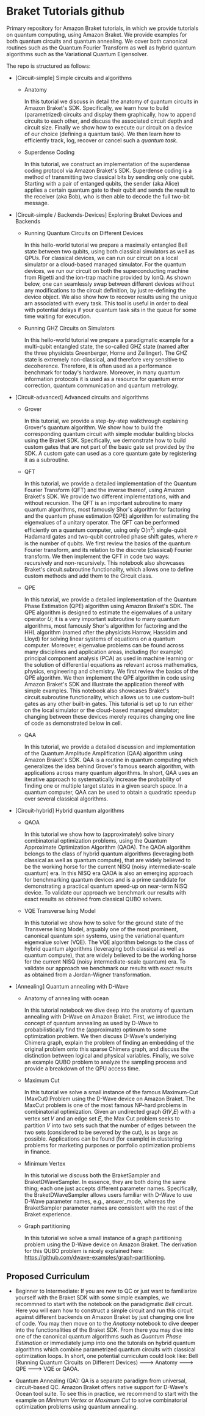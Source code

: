 # Braket Tutorials github
Primary repository for Amazon Braket tutorials, in which we provide tutorials on quantum computing, using Amazon Braket. We provide examples for both quantum circuits and quantum annealing. We cover both canonical routines such as the Quantum Fourier Transform as well as hybrid quantum algorithms such as the Variational Quantum Eigensolver. 

The repo is structured as follows:  

* [Circuit-simple] Simple circuits and algorithms
  * Anatomy
  
    In this tutorial we discuss in detail the anatomy of quantum circuits in Amazon Braket's SDK. Specifically, we learn how to build (parametrized) circuits and display them graphically, how to append circuits to each other, and discuss the associated circuit depth and circuit size. Finally we show how to execute our circuit on a device of our choice (defining a quantum task). We then learn how to efficiently track, log, recover or cancel such a _quantum task_. 
    
  * Superdense Coding
  
    In this tutorial, we construct an implementation of the superdense coding protocol via Amazon Braket's SDK. Superdense coding is a method of transmitting two classical bits by sending only one qubit. Starting with a pair of entanged qubits, the sender (aka Alice) applies a certain quantum gate to their qubit and sends the result to the receiver (aka Bob), who is then able to decode the full two-bit message. 
  
* [Circuit-simple / Backends-Devices] Exploring Braket Devices and Backends

  * Running Quantum Circuits on Different Devices
  
    In this hello-world tutorial we prepare a maximally entangled Bell state between two qubits, using both classical simulators as well as QPUs. For classical devices, we can run our circuit on a local simulator or a cloud-based managed simulator. For the quantum devices, we run our circuit on both the superconducting machine from Rigetti and the ion-trap machine provided by IonQ. As shown below, one can seamlessly swap between different devices without any modifications to the circuit definition, by just re-defining the device object. We also show how to recover results using the unique arn associated with every task. This tool is useful in order to deal with potential delays if your quantum task sits in the queue for some time waiting for execution.
    
  * Running GHZ Circuits on Simulators
  
    In this hello-world tutorial we prepare a paradigmatic example for a multi-qubit entangled state, the so-called GHZ state (named after the three physicists Greenberger, Horne and Zeilinger). The GHZ state is extremely non-classical, and therefore very sensitive to decoherence. Therefore, it is often used as a performance benchmark for today's hardware. Moreover, in many quantum information protocols it is used as a resource for quantum error correction, quantum communication and quantum metrology. 

* [Circuit-advanced] Advanced circuits and algorithms
  * Grover
  
    In this tutorial, we provide a step-by-step walkthrough explaining Grover's quantum algorithm. We show how to build the corresponding quantum circuit with simple modular building blocks using the Braket SDK. Specifically, we demonstrate how to build custom gates that are not part of the basic gate set provided by the SDK. A custom gate can used as a core quantum gate by registering it as a subroutine. 
  
  * QFT
  
    In this tutorial, we provide a detailed implementation of the Quantum Fourier Transform (QFT) and the inverse thereof, using Amazon Braket's SDK. We provide two different implementations, with and without recursion. The QFT is an important subroutine to many quantum algorithms, most famously Shor's algorithm for factoring and the quantum phase estimation (QPE) algorithm for estimating the eigenvalues of a unitary operator. The QFT can be performed efficiently on a quantum computer, using only O(n<sup>2</sup>) single-qubit Hadamard gates and two-qubit controlled phase shift gates, where 𝑛 is the number of qubits. We first review the basics of the quantum Fourier transform, and its relation to the discrete (classical) Fourier transform. We then implement the QFT in code two ways: recursively and non-recursively. This notebook also showcases Braket's circuit.subroutine functionality, which allows one to define custom methods and add them to the Circuit class.
  
  * QPE
  
    In this tutorial, we provide a detailed implementation of the Quantum Phase Estimation (QPE) algorithm using Amazon Braket's SDK. The QPE algorithm is designed to estimate the eigenvalues of a unitary operator 𝑈; it is a very important subroutine to many quantum algorithms, most famously Shor's algorithm for factoring and the HHL algorithm (named after the physicists Harrow, Hassidim and Lloyd) for solving linear systems of equations on a quantum computer. Moreover, eigenvalue problems can be found across many disciplines and application areas, including (for example) principal component analysis (PCA) as used in machine learning or the solution of differential equations as relevant across mathematics, physics, engineering and chemistry. We first review the basics of the QPE algorithm. We then implement the QPE algorithm in code using Amazon Braket's SDK and illustrate the application thereof with simple examples. This notebook also showcases Braket's circuit.subroutine functionality, which allows us to use custom-built gates as any other built-in gates. This tutorial is set up to run either on the local simulator or the cloud-based managed simulator; changing between these devices merely requires changing one line of code as demonstrated below in cell. 
  
  * QAA
  
    In this tutorial, we provide a detailed discussion and implementation of the Quantum Amplitude Amplification (QAA) algorithm using Amazon Braket's SDK. QAA is a routine in quantum computing which generalizes the idea behind Grover's famous search algorithm, with applications across many quantum algorithms. In short, QAA uses an iterative approach to systematically increase the probability of finding one or multiple target states in a given search space. In a quantum computer, QAA can be used to obtain a quadratic speedup over several classical algorithms.
   
* [Circuit-hybrid] Hybrid quantum algorithms
  * QAOA
  
    In this tutorial we show how to (approximately) solve binary combinatorial optimization problems, using the Quantum Approximate Optimization Algorithm (QAOA). The QAOA algorithm belongs to the class of hybrid quantum algorithms (leveraging both classical as well as quantum compute), that are widely believed to be the working horse for the current NISQ (noisy intermediate-scale quantum) era. In this NISQ era QAOA is also an emerging approach for benchmarking quantum devices and is a prime candidate for demonstrating a practical quantum speed-up on near-term NISQ device. To validate our approach we benchmark our results with exact results as obtained from classical QUBO solvers.
  
  * VQE Transverse Ising Model
  
    In this tutorial we show how to solve for the ground state of the Transverse Ising Model, arguably one of the most prominent, canonical quantum spin systems, using the variational quantum eigenvalue solver (VQE). The VQE algorithm belongs to the class of hybrid quantum algorithms (leveraging both classical as well as quantum compute), that are widely believed to be the working horse for the current NISQ (noisy intermediate-scale quantum) era. To validate our approach we benchmark our results with exact results as obtained from a Jordan-Wigner transformation. 


* [Annealing] Quantum annealing with D-Wave 
  * Anatomy of annealing with ocean 
  
    In this tutorial notebook we dive deep into the anatomy of quantum annealing with D-Wave on Amazon Braket. First, we introduce the concept of quantum annealing as used by D-Wave to probabilistically find the (approximate) optimum to some optimization problem. We then discuss D-Wave's underlying Chimera graph, explain the problem of finding an embedding of the original problem onto this sparse Chimera graph, and discuss the distinction between logical and physical variables. Finally, we solve an example QUBO problem to analyze the sampling process and provide a breakdown of the QPU access time. 
  
  * Maximum Cut
  
    In this tutorial we solve a small instance of the famous Maximum-Cut (MaxCut) Problem using the D-Wave device on Amazon Braket. The MaxCut problem is one of the most famous NP-hard problems in combinatorial optimization. Given an undirected graph 𝐺(𝑉,𝐸) with a vertex set 𝑉 and an edge set 𝐸, the Max Cut problem seeks to partition 𝑉 into two sets such that the number of edges between the two sets (considered to be severed by the cut), is as large as possible. Applications can be found (for example) in clustering problems for marketing purposes or portfolio optimization problems in finance. 
  
  * Minimum Vertex
  
    In this tutorial we discuss both the BraketSampler and BraketDWaveSampler. In essence, they are both doing the same thing; each one just accepts different parameter names. Specifically, the BraketDWaveSampler allows users familiar with D-Wave to use D-Wave parameter names, e.g., answer_mode, whereas the BraketSampler parameter names are consistent with the rest of the Braket experience.
  
  * Graph partitioning
  
    In this tutorial we solve a small instance of a graph partitioning problem using the D-Wave device on Amazon Braket. The derivation for this QUBO problem is nicely explained here: https://github.com/dwave-examples/graph-partitioning.

## Proposed Curriculum
* Beginner to Intermediate: If you are new to QC or just want to familiarize yourself with the Braket SDK with some simple examples, we recommned to start with the notebook on the paradigmatic _Bell_ circuit. Here you will earn how to construct a simple circuit and run this circuit against different backends on Amazon Braket by just changing one line of code. You may then move on to the _Anatomy_ notebook to dive deeper into the functionalities of the Braket SDK. From there you may dive into one of the canonical quantum algorithms such as _Quantum Phase Estimation_ or immediately jump into one the tutorals on hybrid quantum algorithms which combine parametrized quantum circuits with classical optimization loops. 
In short, one potential curriculum could look like: Bell (Running Quantum Circuits on Different Devices) ---> Anatomy ---> QPE ---> VQE or QAOA. 

* Quantum Annealing (QA): QA is a separate paradigm from universal, circuit-based QC. Amazon Braket offers native support for D-Wave's Ocean tool suite. To see this in practice, we recommend to start with the example on _Minimum Vertex_ or _Maximum Cut_ to solve combinatorial optimization problems using quantum annealing. 
